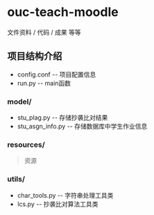 # ouc-teach-moodle
文件资料 / 代码 / 成果 等等

## 项目结构介绍
  - config.conf -- 项目配置信息
  - run.py -- main函数

### model/
  - stu_plag.py -- 存储抄袭比对结果
  - stu_asgn_info.py -- 存储数据库中学生作业信息

### resources/
  > 资源

### utils/
  - char_tools.py -- 字符串处理工具类
  - lcs.py -- 抄袭比对算法工具类

